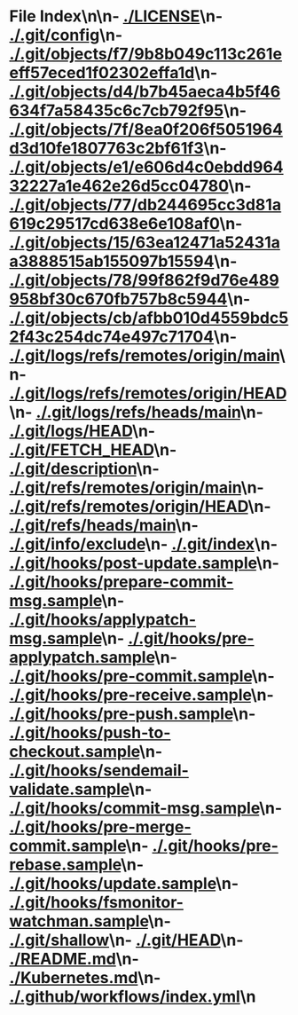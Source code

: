# File Index\n\n- [./LICENSE](./LICENSE)\n- [./.git/config](./.git/config)\n- [./.git/objects/f7/9b8b049c113c261eeff57eced1f02302effa1d](./.git/objects/f7/9b8b049c113c261eeff57eced1f02302effa1d)\n- [./.git/objects/d4/b7b45aeca4b5f46634f7a58435c6c7cb792f95](./.git/objects/d4/b7b45aeca4b5f46634f7a58435c6c7cb792f95)\n- [./.git/objects/7f/8ea0f206f5051964d3d10fe1807763c2bf61f3](./.git/objects/7f/8ea0f206f5051964d3d10fe1807763c2bf61f3)\n- [./.git/objects/e1/e606d4c0ebdd96432227a1e462e26d5cc04780](./.git/objects/e1/e606d4c0ebdd96432227a1e462e26d5cc04780)\n- [./.git/objects/77/db244695cc3d81a619c29517cd638e6e108af0](./.git/objects/77/db244695cc3d81a619c29517cd638e6e108af0)\n- [./.git/objects/15/63ea12471a52431aa3888515ab155097b15594](./.git/objects/15/63ea12471a52431aa3888515ab155097b15594)\n- [./.git/objects/78/99f862f9d76e489958bf30c670fb757b8c5944](./.git/objects/78/99f862f9d76e489958bf30c670fb757b8c5944)\n- [./.git/objects/cb/afbb010d4559bdc52f43c254dc74e497c71704](./.git/objects/cb/afbb010d4559bdc52f43c254dc74e497c71704)\n- [./.git/logs/refs/remotes/origin/main](./.git/logs/refs/remotes/origin/main)\n- [./.git/logs/refs/remotes/origin/HEAD](./.git/logs/refs/remotes/origin/HEAD)\n- [./.git/logs/refs/heads/main](./.git/logs/refs/heads/main)\n- [./.git/logs/HEAD](./.git/logs/HEAD)\n- [./.git/FETCH_HEAD](./.git/FETCH_HEAD)\n- [./.git/description](./.git/description)\n- [./.git/refs/remotes/origin/main](./.git/refs/remotes/origin/main)\n- [./.git/refs/remotes/origin/HEAD](./.git/refs/remotes/origin/HEAD)\n- [./.git/refs/heads/main](./.git/refs/heads/main)\n- [./.git/info/exclude](./.git/info/exclude)\n- [./.git/index](./.git/index)\n- [./.git/hooks/post-update.sample](./.git/hooks/post-update.sample)\n- [./.git/hooks/prepare-commit-msg.sample](./.git/hooks/prepare-commit-msg.sample)\n- [./.git/hooks/applypatch-msg.sample](./.git/hooks/applypatch-msg.sample)\n- [./.git/hooks/pre-applypatch.sample](./.git/hooks/pre-applypatch.sample)\n- [./.git/hooks/pre-commit.sample](./.git/hooks/pre-commit.sample)\n- [./.git/hooks/pre-receive.sample](./.git/hooks/pre-receive.sample)\n- [./.git/hooks/pre-push.sample](./.git/hooks/pre-push.sample)\n- [./.git/hooks/push-to-checkout.sample](./.git/hooks/push-to-checkout.sample)\n- [./.git/hooks/sendemail-validate.sample](./.git/hooks/sendemail-validate.sample)\n- [./.git/hooks/commit-msg.sample](./.git/hooks/commit-msg.sample)\n- [./.git/hooks/pre-merge-commit.sample](./.git/hooks/pre-merge-commit.sample)\n- [./.git/hooks/pre-rebase.sample](./.git/hooks/pre-rebase.sample)\n- [./.git/hooks/update.sample](./.git/hooks/update.sample)\n- [./.git/hooks/fsmonitor-watchman.sample](./.git/hooks/fsmonitor-watchman.sample)\n- [./.git/shallow](./.git/shallow)\n- [./.git/HEAD](./.git/HEAD)\n- [./README.md](./README.md)\n- [./Kubernetes.md](./Kubernetes.md)\n- [./.github/workflows/index.yml](./.github/workflows/index.yml)\n
